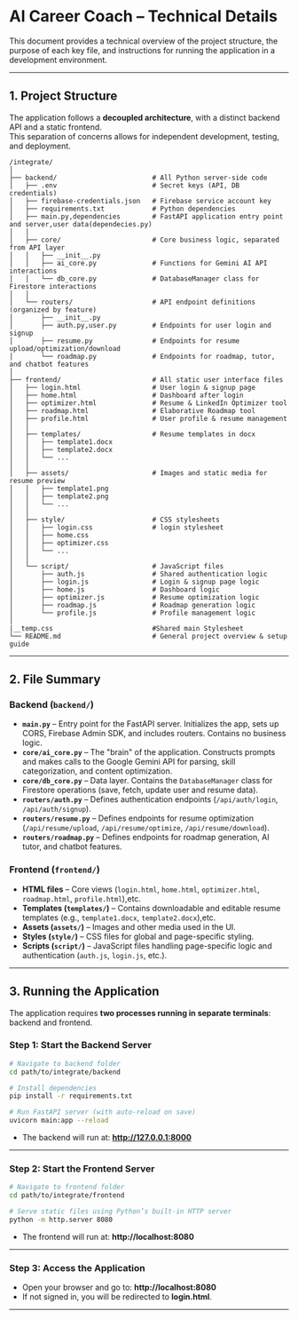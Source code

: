 # AI Career Coach – Technical Details

This document provides a technical overview of the project structure, the purpose of each key file, and instructions for running the application in a development environment.

---

## 1. Project Structure

The application follows a **decoupled architecture**, with a distinct backend API and a static frontend.  
This separation of concerns allows for independent development, testing, and deployment.

```
/integrate/
│
├── backend/                        # All Python server-side code
│   ├── .env                        # Secret keys (API, DB credentials)
│   ├── firebase-credentials.json   # Firebase service account key
│   ├── requirements.txt            # Python dependencies
│   ├── main.py,dependencies        # FastAPI application entry point and server,user data(dependecies.py)
│   │
│   ├── core/                       # Core business logic, separated from API layer
│   │   ├── __init__.py
│   │   ├── ai_core.py              # Functions for Gemini AI API interactions
│   │   └── db_core.py              # DatabaseManager class for Firestore interactions
│   │
│   └── routers/                    # API endpoint definitions (organized by feature)
│       ├── __init__.py
│       ├── auth.py,user.py         # Endpoints for user login and signup
│       ├── resume.py               # Endpoints for resume upload/optimization/download
│       └── roadmap.py              # Endpoints for roadmap, tutor, and chatbot features
│
├── frontend/                       # All static user interface files
│   ├── login.html                  # User login & signup page
│   ├── home.html                   # Dashboard after login
│   ├── optimizer.html              # Resume & LinkedIn Optimizer tool
│   ├── roadmap.html                # Elaborative Roadmap tool
│   ├── profile.html                # User profile & resume management
│   │
│   ├── templates/                  # Resume templates in docx
│   │   ├── template1.docx
│   │   ├── template2.docx
│   │   └── ...
│   │
│   ├── assets/                     # Images and static media for resume preview
│   │   ├── template1.png
│   │   ├── template2.png
│   │   └── ...
│   │
│   ├── style/                      # CSS stylesheets
│   │   ├── login.css               # login stylesheet
│   │   ├── home.css
│   │   ├── optimizer.css
│   │   └── ...
│   │
│   └── script/                     # JavaScript files
│       ├── auth.js                 # Shared authentication logic
│       ├── login.js                # Login & signup page logic
│       ├── home.js                 # Dashboard logic
│       ├── optimizer.js            # Resume optimization logic
│       ├── roadmap.js              # Roadmap generation logic
│       └── profile.js              # Profile management logic
│
|__temp.css                         #Shared main Stylesheet
└── README.md                       # General project overview & setup guide
```

---

## 2. File Summary

### Backend (`backend/`)

- **`main.py`** – Entry point for the FastAPI server. Initializes the app, sets up CORS, Firebase Admin SDK, and includes routers. Contains no business logic.  
- **`core/ai_core.py`** – The "brain" of the application. Constructs prompts and makes calls to the Google Gemini API for parsing, skill categorization, and content optimization.  
- **`core/db_core.py`** – Data layer. Contains the `DatabaseManager` class for Firestore operations (save, fetch, update user and resume data).  
- **`routers/auth.py`** – Defines authentication endpoints (`/api/auth/login`, `/api/auth/signup`).  
- **`routers/resume.py`** – Defines endpoints for resume optimization (`/api/resume/upload`, `/api/resume/optimize`, `/api/resume/download`).  
- **`routers/roadmap.py`** – Defines endpoints for roadmap generation, AI tutor, and chatbot features.  

### Frontend (`frontend/`)

- **HTML files** – Core views (`login.html`, `home.html`, `optimizer.html`, `roadmap.html`, `profile.html`),etc.  
- **Templates (`templates/`)** – Contains downloadable and editable resume templates (e.g., `template1.docx`, `template2.docx`),etc.  
- **Assets (`assets/`)** – Images and other media used in the UI.  
- **Styles (`style/`)** – CSS files for global and page-specific styling.  
- **Scripts (`script/`)** – JavaScript files handling page-specific logic and authentication (`auth.js`, `login.js`, etc.).  

---

## 3. Running the Application

The application requires **two processes running in separate terminals**: backend and frontend.

### Step 1: Start the Backend Server

```bash
# Navigate to backend folder
cd path/to/integrate/backend

# Install dependencies
pip install -r requirements.txt

# Run FastAPI server (with auto-reload on save)
uvicorn main:app --reload
```

- The backend will run at: **http://127.0.0.1:8000**  

---

### Step 2: Start the Frontend Server

```bash
# Navigate to frontend folder
cd path/to/integrate/frontend

# Serve static files using Python’s built-in HTTP server
python -m http.server 8080
```

- The frontend will run at: **http://localhost:8080**  

---

### Step 3: Access the Application

- Open your browser and go to: **http://localhost:8080**  
- If not signed in, you will be redirected to **login.html**.  

---
